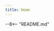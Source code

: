 ```yaml
---
title: Home
---
```


<style>
  .md-typeset h1,
  .md-content__button {
    display: none;
  }
</style>

--8<-- "README.md"